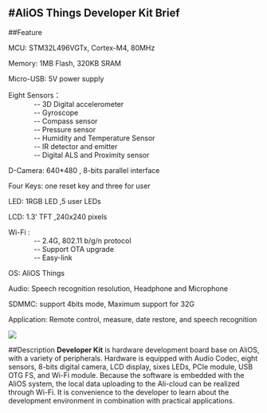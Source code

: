 #AliOS Things Developer Kit Brief
---
##Feature

MCU: STM32L496VGTx, Cortex-M4, 80MHz

Memory: 1MB Flash, 320KB SRAM

Micro-USB: 5V power supply

Eight Sensors：  
&#160; &#160; &#160; &#160;&#160; &#160; &#160; -- 3D Digital accelerometer  
&#160; &#160; &#160; &#160;&#160; &#160; &#160; -- Gyroscope  
&#160; &#160; &#160; &#160;&#160; &#160; &#160; -- Compass sensor  
&#160; &#160; &#160; &#160;&#160; &#160; &#160; -- Pressure sensor  
&#160; &#160; &#160; &#160;&#160; &#160; &#160; -- Humidity and Temperature Sensor  
&#160; &#160; &#160; &#160;&#160; &#160; &#160; -- IR detector and emitter  
&#160; &#160; &#160; &#160;&#160; &#160; &#160; -- Digital ALS and Proximity sensor  

D-Camera: 640*480 , 8-bits parallel interface

Four Keys: one reset key and three for user

LED: 1RGB LED ,5 user LEDs

LCD: 1.3’ TFT ,240x240 pixels

Wi-Fi :  
&#160; &#160; &#160; &#160;&#160; &#160; &#160; -- 2.4G, 802.11 b/g/n protocol  
&#160; &#160; &#160; &#160;&#160; &#160; &#160; -- Support OTA upgrade  
&#160; &#160; &#160; &#160;&#160; &#160; &#160; -- Easy-link

OS: AliOS Things

Audio: Speech recognition resolution, Headphone and Microphone

SDMMC: support 4bits mode, Maximum support for 32G

Application: Remote control, measure, date restore, and speech recognition

![](https://i.imgur.com/GxaujTd.jpg)

##Description
**Developer Kit** is hardware development board base on AliOS, with a variety of peripherals. Hardware is equipped with Audio Codec, eight sensors, 8-bits digital camera, LCD display, sixes LEDs, PCIe module, USB OTG FS, and Wi-Fi module.
Because the software is embedded with the AliOS system, the local data uploading to the Ali-cloud can be realized through Wi-Fi. It is convenience to the developer to learn about the development environment in combination with practical applications.
